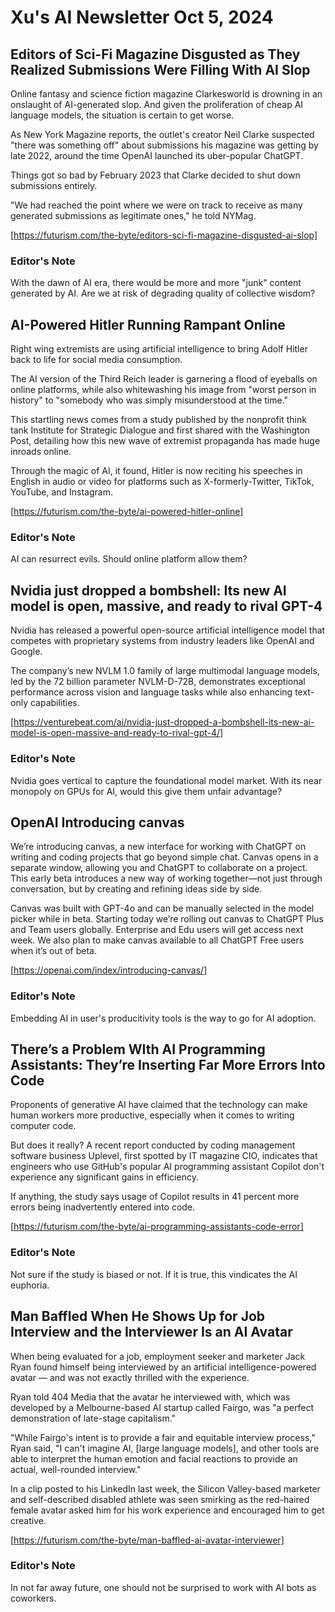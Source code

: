 # Xu's AI Newsletter Oct 5, 2024
## Editors of Sci-Fi Magazine Disgusted as They Realized Submissions Were Filling With AI Slop
Online fantasy and science fiction magazine Clarkesworld is drowning in an onslaught of AI-generated slop. And given the proliferation of cheap AI language models, the situation is certain to get worse.

As New York Magazine reports, the outlet's creator Neil Clarke suspected "there was something off" about submissions his magazine was getting by late 2022, around the time OpenAI launched its uber-popular ChatGPT.

Things got so bad by February 2023 that Clarke decided to shut down submissions entirely.

"We had reached the point where we were on track to receive as many generated submissions as legitimate ones," he told NYMag.

[https://futurism.com/the-byte/editors-sci-fi-magazine-disgusted-ai-slop]

### Editor's Note
With the dawn of AI era, there would be more and more "junk" content generated by AI. Are we at risk of degrading quality of collective wisdom?

## AI-Powered Hitler Running Rampant Online
Right wing extremists are using artificial intelligence to bring Adolf Hitler back to life for social media consumption.

The AI version of the Third Reich leader is garnering a flood of eyeballs on online platforms, while also whitewashing his image from "worst person in history" to "somebody who was simply misunderstood at the time."

This startling news comes from a study published by the nonprofit think tank Institute for Strategic Dialogue and first shared with the Washington Post, detailing how this new wave of extremist propaganda has made huge inroads online.

Through the magic of AI, it found, Hitler is now reciting his speeches in English in audio or video for platforms such as X-formerly-Twitter, TikTok, YouTube, and Instagram.

[https://futurism.com/the-byte/ai-powered-hitler-online]

### Editor's Note
AI can resurrect evils. Should online platform allow them?

## Nvidia just dropped a bombshell: Its new AI model is open, massive, and ready to rival GPT-4
Nvidia has released a powerful open-source artificial intelligence model that competes with proprietary systems from industry leaders like OpenAI and Google.

The company’s new NVLM 1.0 family of large multimodal language models, led by the 72 billion parameter NVLM-D-72B, demonstrates exceptional performance across vision and language tasks while also enhancing text-only capabilities.

[https://venturebeat.com/ai/nvidia-just-dropped-a-bombshell-its-new-ai-model-is-open-massive-and-ready-to-rival-gpt-4/]

### Editor's Note
Nvidia goes vertical to capture the foundational model market. With its near monopoly on GPUs for AI, would this give them unfair advantage?

## OpenAI Introducing canvas
We’re introducing canvas, a new interface for working with ChatGPT on writing and coding projects that go beyond simple chat. Canvas opens in a separate window, allowing you and ChatGPT to collaborate on a project. This early beta introduces a new way of working together—not just through conversation, but by creating and refining ideas side by side.   

Canvas was built with GPT-4o and can be manually selected in the model picker while in beta. Starting today we’re rolling out canvas to ChatGPT Plus and Team users globally. Enterprise and Edu users will get access next week. We also plan to make canvas available to all ChatGPT Free users when it’s out of beta.

[https://openai.com/index/introducing-canvas/]

### Editor's Note
Embedding AI in user's producitivity tools is the way to go for AI adoption. 

## There’s a Problem WIth AI Programming Assistants: They’re Inserting Far More Errors Into Code
Proponents of generative AI have claimed that the technology can make human workers more productive, especially when it comes to writing computer code.

But does it really? A recent report conducted by coding management software business Uplevel, first spotted by IT magazine CIO, indicates that engineers who use GitHub's popular AI programming assistant Copilot don't experience any significant gains in efficiency.

If anything, the study says usage of Copilot results in 41 percent more errors being inadvertently entered into code.

[https://futurism.com/the-byte/ai-programming-assistants-code-error]

### Editor's Note
Not sure if the study is biased or not. If it is true, this vindicates the AI euphoria. 

## Man Baffled When He Shows Up for Job Interview and the Interviewer Is an AI Avatar
When being evaluated for a job, employment seeker and marketer Jack Ryan found himself being interviewed by an artificial intelligence-powered avatar — and was not exactly thrilled with the experience.

Ryan told 404 Media that the avatar he interviewed with, which was developed by a Melbourne-based AI startup called Fairgo, was "a perfect demonstration of late-stage capitalism."

"While Fairgo's intent is to provide a fair and equitable interview process," Ryan said, "I can't imagine AI, [large language models], and other tools are able to interpret the human emotion and facial reactions to provide an actual, well-rounded interview."

In a clip posted to his LinkedIn last week, the Silicon Valley-based marketer and self-described disabled athlete was seen smirking as the red-haired female avatar asked him for his work experience and encouraged him to get creative.

[https://futurism.com/the-byte/man-baffled-ai-avatar-interviewer]

### Editor's Note
In not far away future, one should not be surprised to work with AI bots as coworkers. 

